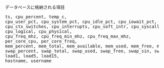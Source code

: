 

データベースに格納される項目

<pre>
ts, cpu_percent, temp_c,
cpu_user_pct, cpu_system_pct, cpu_idle_pct, cpu_iowait_pct,
cpu_ctx_switches, cpu_interrupts, cpu_soft_intr, cpu_syscalls,
cpu_logical, cpu_physical,
cpu_freq_mhz, cpu_freq_min_mhz, cpu_freq_max_mhz,
per_core_cpu, per_core_freq,
mem_percent, mem_total, mem_available, mem_used, mem_free, mem_cached, mem_buffers, mem_shared,
swap_percent, swap_total, swap_used, swap_free, swap_sin, swap_sout,
load1, load5, load15,
hostname, username
</pre>
